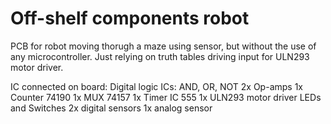 # Off-shelf components robot
PCB for robot moving thorugh a maze using sensor,
but without the use of any microcontroller. Just relying 
on truth tables driving input for ULN293 motor driver.

IC connected on board:
Digital logic ICs: AND, OR, NOT
2x Op-amps
1x Counter 74190
1x MUX 74157
1x Timer IC 555
1x ULN293 motor driver
LEDs and Switches
2x digital sensors
1x analog sensor

